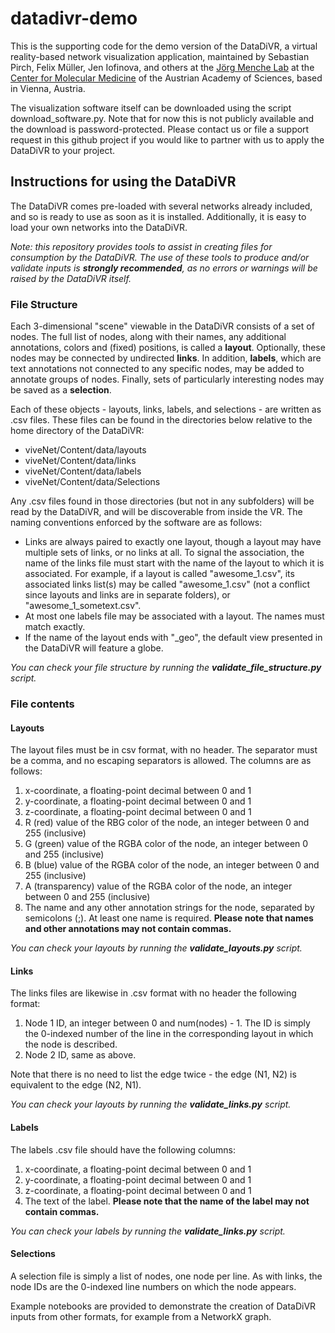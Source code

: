 # datadivr-demo
This is the supporting code for the demo version of the DataDiVR, a virtual reality-based network visualization application, maintained by Sebastian Pirch, Felix Müller, Jen Iofinova, and others at the [Jörg Menche Lab](www.menchelab.com) at the [Center for Molecular Medicine](cemm.oeaw.at) of the Austrian Academy of Sciences, based in Vienna, Austria.

The visualization software itself can be downloaded using the script download_software.py. Note that for now this is not publicly available and the download is password-protected. Please contact us or file a support request in this github project if you would like to partner with us to apply the DataDiVR to your project.

## Instructions for using the DataDiVR

The DataDiVR comes pre-loaded with several networks already included, and so is ready to use as soon as it is installed. Additionally, it is easy to load your own networks into the DataDiVR.

*Note: this repository provides tools to assist in creating files for consumption by the DataDiVR. The use of these tools to produce and/or validate inputs is **strongly recommended**, as no errors or warnings will be raised by the DataDiVR itself.*

### File Structure
Each 3-dimensional "scene" viewable in the DataDiVR consists of a set of nodes. The full list of nodes, along with their names, any additional annotations, colors and (fixed) positions, is called a **layout**. Optionally, these nodes may be connected by undirected **links**. In addition, **labels**, which are text annotations not connected to any specific nodes, may be added to annotate groups of nodes. Finally, sets of particularly interesting nodes may be saved as a **selection**.

Each of these objects - layouts, links, labels, and selections - are written as .csv files. These files can be found in the directories below relative to the home directory of the DataDiVR:

- viveNet/Content/data/layouts
- viveNet/Content/data/links
- viveNet/Content/data/labels
-  viveNet/Content/data/Selections

Any .csv files found in those directories (but not in any subfolders) will be read by the DataDiVR, and will be discoverable from inside the VR. The naming conventions enforced by the software are as follows:

 - Links are always paired to exactly one layout, though a layout may have multiple sets of links, or no links at all. To signal the association, the name of the links file must start with the name of the layout to which it is associated. For example, if a layout is called "awesome_1.csv", its associated links list(s) may be called "awesome_1.csv" (not a conflict since layouts and links are in separate folders), or "awesome_1_sometext.csv". 
 - At most one labels file may be associated with a layout. The names must match exactly.
 - If the name of the layout ends with "_geo", the default view presented in the DataDiVR will feature a globe.

*You can check your file structure by running the **validate_file_structure.py** script.*

### File contents

#### Layouts
The layout files must be in csv format, with no header. The separator must be a comma, and no escaping separators is allowed. The columns are as follows:

 1. x-coordinate, a floating-point decimal between 0 and 1
 1. y-coordinate, a floating-point decimal between 0 and 1
 1. z-coordinate, a floating-point decimal between 0 and 1
 1. R (red) value of the RBG color of the node, an integer between 0 and 255 (inclusive)
1. G (green) value of the RGBA color of the node, an integer between 0 and 255 (inclusive)
2. B (blue) value of the RGBA color of the node, an integer between 0 and 255 (inclusive)
3. A (transparency) value of the RGBA color of the node, an integer between 0 and 255 (inclusive)
4. The name and any other annotation strings for the node, separated by semicolons (;). At least one name is required. **Please note that names and other annotations may not contain commas.**

*You can check your layouts by running the **validate_layouts.py** script.*

#### Links
The links files are likewise in .csv format with no header the following format:
1. Node 1 ID, an integer between 0 and num(nodes) - 1. The ID is simply the 0-indexed number of the line in the corresponding layout in which the node is described.
2. Node 2 ID, same as above.

Note that there is no need to list the edge twice - the edge (N1, N2) is equivalent to the edge (N2, N1).

*You can check your layouts by running the **validate_links.py** script.*

#### Labels
The labels .csv file should have the following columns:
 1. x-coordinate, a floating-point decimal between 0 and 1
 2. y-coordinate, a floating-point decimal between 0 and 1
 3. z-coordinate, a floating-point decimal between 0 and 1
 4. The text of the label. **Please note that the name of the label may not contain commas.**

*You can check your labels by running the **validate_links.py** script.*

#### Selections
A selection file is simply a list of nodes, one node per line. As with links, the node IDs are the 0-indexed line numbers on which the node appears.

Example notebooks are provided to demonstrate the creation of DataDiVR inputs from other formats, for example from a NetworkX graph.
